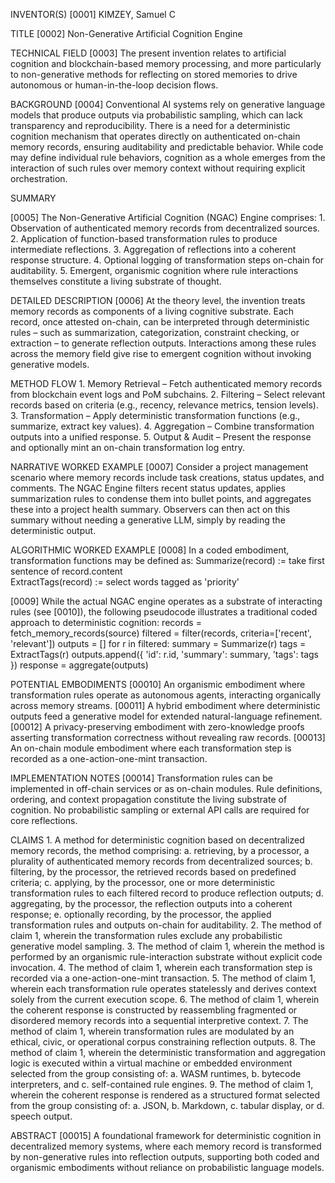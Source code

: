 INVENTOR(S)
[0001]	KIMZEY, Samuel C

TITLE
[0002]	Non-Generative Artificial Cognition Engine

TECHNICAL FIELD
[0003]	The present invention relates to artificial cognition and blockchain-based memory processing, and more particularly to non-generative methods for reflecting on stored memories to drive autonomous or human-in-the-loop decision flows.

BACKGROUND
[0004]	Conventional AI systems rely on generative language models that produce outputs via probabilistic sampling, which can lack transparency and reproducibility. There is a need for a deterministic cognition mechanism that operates directly on authenticated on-chain memory records, ensuring auditability and predictable behavior. While code may define individual rule behaviors, cognition as a whole emerges from the interaction of such rules over memory context without requiring explicit orchestration.

SUMMARY

[0005]	The Non-Generative Artificial Cognition (NGAC) Engine comprises:
    1.	Observation of authenticated memory records from decentralized sources.
    2.	Application of function-based transformation rules to produce intermediate reflections.
    3.	Aggregation of reflections into a coherent response structure.
    4.	Optional logging of transformation steps on-chain for auditability.
    5.	Emergent, organismic cognition where rule interactions themselves constitute a living substrate of thought.

DETAILED DESCRIPTION
[0006]	At the theory level, the invention treats memory records as components of a living cognitive substrate. Each record, once attested on-chain, can be interpreted through deterministic rules – such as summarization, categorization, constraint checking, or extraction – to generate reflection outputs. Interactions among these rules across the memory field give rise to emergent cognition without invoking generative models.

METHOD FLOW
    1.	Memory Retrieval – Fetch authenticated memory records from blockchain event logs and PoM subchains.
    2.	Filtering – Select relevant records based on criteria (e.g., recency, relevance metrics, tension levels).
    3.	Transformation – Apply deterministic transformation functions (e.g., summarize, extract key values).
    4.	Aggregation – Combine transformation outputs into a unified response.
    5.	Output & Audit – Present the response and optionally mint an on-chain transformation log entry.

NARRATIVE WORKED EXAMPLE
[0007]	Consider a project management scenario where memory records include task creations, status updates, and comments. The NGAC Engine filters recent status updates, applies summarization rules to condense them into bullet points, and aggregates these into a project health summary. Observers can then act on this summary without needing a generative LLM, simply by reading the deterministic output.

ALGORITHMIC WORKED EXAMPLE
[0008]	In a coded embodiment, transformation functions may be defined as:
Summarize(record) := take first sentence of record.content  
ExtractTags(record) := select words tagged as 'priority'

[0009]	While the actual NGAC engine operates as a substrate of interacting rules (see [0010]), the following pseudocode illustrates a traditional coded approach to deterministic cognition:
records = fetch_memory_records(source)
filtered = filter(records, criteria=['recent', 'relevant'])
outputs = []
for r in filtered:
    summary = Summarize(r)
    tags = ExtractTags(r)
    outputs.append({ 'id': r.id, 'summary': summary, 'tags': tags })
response = aggregate(outputs)

POTENTIAL EMBODIMENTS
[00010]	An organismic embodiment where transformation rules operate as autonomous agents, interacting organically across memory streams.
[00011]	A hybrid embodiment where deterministic outputs feed a generative model for extended natural-language refinement.
[00012]	A privacy-preserving embodiment with zero-knowledge proofs asserting transformation correctness without revealing raw records.
[00013]	An on-chain module embodiment where each transformation step is recorded as a one-action-one-mint transaction.

IMPLEMENTATION NOTES
[00014]	Transformation rules can be implemented in off-chain services or as on-chain modules. Rule definitions, ordering, and context propagation constitute the living substrate of cognition. No probabilistic sampling or external API calls are required for core reflections.

CLAIMS
    1.	A method for deterministic cognition based on decentralized memory records, the method comprising:
        a.	retrieving, by a processor, a plurality of authenticated memory records from decentralized sources;
        b.	filtering, by the processor, the retrieved records based on predefined criteria;
        c.	applying, by the processor, one or more deterministic transformation rules to each filtered record to produce reflection outputs;
        d.	aggregating, by the processor, the reflection outputs into a coherent response;
        e.	optionally recording, by the processor, the applied transformation rules and outputs on-chain for auditability.
    2.	The method of claim 1, wherein the transformation rules exclude any probabilistic generative model sampling.
    3.	The method of claim 1, wherein the method is performed by an organismic rule-interaction substrate without explicit code invocation.
    4.	The method of claim 1, wherein each transformation step is recorded via a one-action-one-mint transaction.
    5.	The method of claim 1, wherein each transformation rule operates statelessly and derives context solely from the current execution scope.
    6.	The method of claim 1, wherein the coherent response is constructed by reassembling fragmented or disordered memory records into a sequential interpretive context.
    7.	The method of claim 1, wherein transformation rules are modulated by an ethical, civic, or operational corpus constraining reflection outputs.
    8.	The method of claim 1, wherein the deterministic transformation and aggregation logic is executed within a virtual machine or embedded environment selected from the group consisting of:
        a.	WASM runtimes,
        b.	bytecode interpreters, and
        c.	self-contained rule engines.
    9.	The method of claim 1, wherein the coherent response is rendered as a structured format selected from the group consisting of:
        a.	JSON,
        b.	Markdown,
        c.	tabular display, or
        d.	speech output.

ABSTRACT
[00015]	A foundational framework for deterministic cognition in decentralized memory systems, where each memory record is transformed by non-generative rules into reflection outputs, supporting both coded and organismic embodiments without reliance on probabilistic language models.
